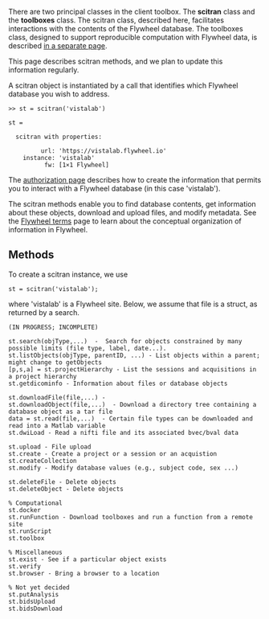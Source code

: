 There are two principal classes in the client toolbox.  The **scitran** class and the **toolboxes** class.  The scitran class, described here, facilitates interactions with the contents of the Flywheel database.  The toolboxes class, designed to support reproducible computation with Flywheel data, is described [in a separate page](Toolboxes).

This page describes scitran methods, and we plan to update this information regularly.

A scitran object is instantiated by a call that identifies which Flywheel database you wish to address. 
```
>> st = scitran('vistalab')

st = 

  scitran with properties:

         url: 'https://vistalab.flywheel.io'
    instance: 'vistalab'
          fw: [1×1 Flywheel]
```
The [authorization page](Authorization) describes how to create the information that permits you to interact with a Flywheel database (in this case 'vistalab').

The scitran methods enable you to find database contents, get information about these objects, download and upload files, and modify metadata. See the [Flywheel terms](Flywheel-terms) page to learn about the conceptual organization of information in Flywheel.

## Methods

To create a scitran instance, we use 

    st = scitran('vistalab');

where 'vistalab' is a Flywheel site.  Below, we assume that file is a struct, as returned by a search.


```
(IN PROGRESS; INCOMPLETE)

st.search(objType,...)  -  Search for objects constrained by many possible limits (file type, label, date...).
st.listObjects(objType, parentID, ...) - List objects within a parent; might change to getObjects
[p,s,a] = st.projectHierarchy - List the sessions and acquisitions in a project hierarchy 
st.getdicominfo - Information about files or database objects

st.downloadFile(file,...) -
st.downloadObject(file,...)  - Download a directory tree containing a database object as a tar file
data = st.read(file,...)  - Certain file types can be downloaded and read into a Matlab variable  
st.dwiLoad - Read a nifti file and its associated bvec/bval data

st.upload - File upload
st.create - Create a project or a session or an acquistion
st.createCollection
st.modify - Modify database values (e.g., subject code, sex ...)

st.deleteFile - Delete objects
st.deleteObject - Delete objects

% Computational
st.docker
st.runFunction - Download toolboxes and run a function from a remote site
st.runScript
st.toolbox

% Miscellaneous
st.exist - See if a particular object exists
st.verify
st.browser - Bring a browser to a location

% Not yet decided
st.putAnalysis
st.bidsUpload
st.bidsDownload
```





